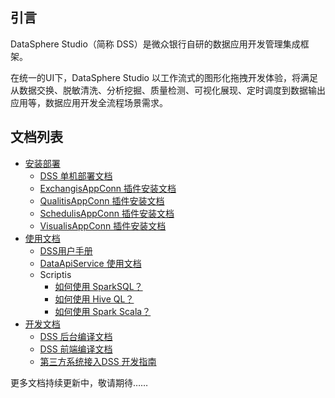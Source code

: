 ## 引言

DataSphere Studio（简称 DSS）是微众银行自研的数据应用开发管理集成框架。

在统一的UI下，DataSphere Studio 以工作流式的图形化拖拽开发体验，将满足从数据交换、脱敏清洗、分析挖掘、质量检测、可视化展现、定时调度到数据输出应用等，数据应用开发全流程场景需求。

## 文档列表

* [安装部署](安装部署)
    * [DSS 单机部署文档](安装部署/DSS&Linkis一键部署文档单机版.md)
    * [ExchangisAppConn 插件安装文档](https://github.com/WeDataSphere/Exchangis/blob/master/docs/zh_CN/ch1/exchangis_appconn_deploy_cn.md)
    * [QualitisAppConn 插件安装文档](安https://github.com/WeBankFinTech/Qualitis/blob/master/docs/zh_CN/ch1/%E6%8E%A5%E5%85%A5%E5%B7%A5%E4%BD%9C%E6%B5%81%E6%8C%87%E5%8D%97.md)
    * [SchedulisAppConn 插件安装文档](安装部署/SchedulisAppConn插件安装文档.md)
    * [VisualisAppConn 插件安装文档](https://github.com/WeBankFinTech/Visualis/blob/master/visualis_docs/zh_CN/Visualis_appconn_install_cn.md)
* [使用文档](使用文档)
    * [DSS用户手册](使用文档/DSS用户手册.md)
    * [DataApiService 使用文档](使用文档/DataApiService使用文档.md)
    * Scriptis
        * [如何使用 SparkSQL？](使用文档/Scriptis/Scriptis_User_Tests3_SparkSQL.md)
        * [如何使用 Hive QL？](使用文档/Scriptis/Scriptis_User_Tests2_Hive.md)
        * [如何使用 Spark Scala？](使用文档/Scriptis/Scriptis_User_Tests1_Scala.md)
* [开发文档](开发文档)
    * [DSS 后台编译文档](开发文档/DSS编译文档.md)
    * [DSS 前端编译文档](开发文档/前端编译文档.md)
    * [第三方系统接入DSS 开发指南](开发文档/第三方系统接入DSS开发指南.md)
    
更多文档持续更新中，敬请期待……